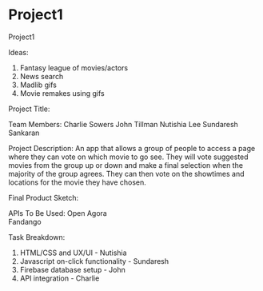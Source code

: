 # Project1
Project1


Ideas:
1. Fantasy league of movies/actors
2. News search
3. Madlib gifs
4. Movie remakes using gifs

Project Title: 

Team Members: 
Charlie Sowers
John Tillman
Nutishia Lee
Sundaresh Sankaran


Project Description:
An app that allows a group of people to access a page where they can vote on which movie to go see. They will vote suggested movies from the group up or down and make a final selection when the majority of the group agrees. They can then vote on the showtimes and locations for the movie they have chosen. 

Final Product Sketch:


APIs To Be Used:
Open Agora  
Fandango  

Task Breakdown:
1. HTML/CSS and UX/UI - Nutishia
2. Javascript on-click functionality - Sundaresh
3. Firebase database setup - John
4. API integration - Charlie
